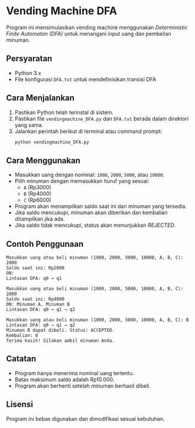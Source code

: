 # Vending Machine DFA

Program ini mensimulasikan vending machine menggunakan *Deterministic Finite Automaton (DFA)* untuk menangani input uang dan pembelian minuman.

## Persyaratan
- Python 3.x
- File konfigurasi `DFA.txt` untuk mendefinisikan transisi DFA

## Cara Menjalankan
1. Pastikan Python telah terinstal di sistem.
2. Pastikan file `vendingmachine_DFA.py` dan `DFA.txt` berada dalam direktori yang sama.
3. Jalankan perintah berikut di terminal atau command prompt:
   ```sh
   python vendingmachine_DFA.py
   ```

## Cara Menggunakan
- Masukkan uang dengan nominal: `1000`, `2000`, `5000`, atau `10000`.
- Pilih minuman dengan memasukkan huruf yang sesuai:
  - `A` (Rp3000)
  - `B` (Rp4000)
  - `C` (Rp6000)
- Program akan menampilkan saldo saat ini dan minuman yang tersedia.
- Jika saldo mencukupi, minuman akan diberikan dan kembalian ditampilkan jika ada.
- Jika saldo tidak mencukupi, status akan menunjukkan *REJECTED*.

## Contoh Penggunaan
```
Masukkan uang atau beli minuman (1000, 2000, 5000, 10000, A, B, C): 2000
Saldo saat ini: Rp2000
ON:
Lintasan DFA: q0 → q1

Masukkan uang atau beli minuman (1000, 2000, 5000, 10000, A, B, C): 2000
Saldo saat ini: Rp4000
ON: Minuman A, Minuman B
Lintasan DFA: q0 → q1 → q2

Masukkan uang atau beli minuman (1000, 2000, 5000, 10000, A, B, C): B
Lintasan DFA: q0 → q1 → q2
Minuman B dapat dibeli. Status: ACCEPTED.
Kembalian: 0
Terima kasih! Silakan ambil minuman Anda.
```

## Catatan
- Program hanya menerima nominal uang tertentu.
- Batas maksimum saldo adalah Rp10.000.
- Program akan berhenti setelah minuman berhasil dibeli.

## Lisensi
Program ini bebas digunakan dan dimodifikasi sesuai kebutuhan.

